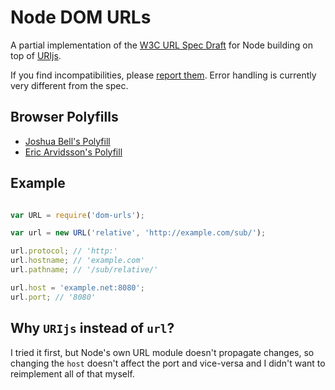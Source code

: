 Node DOM URLs
=============

A partial implementation of the [W3C URL Spec Draft](https://dvcs.w3.org/hg/url/raw-file/tip/Overview.html) for Node building on top of [URIjs](http://medialize.github.io/URI.js/).

If you find incompatibilities, please [report them](https://github.com/passy/node-dom-urls/issues). Error handling is currently very different from the spec.

Browser Polyfills
-----------------

  - [Joshua Bell's Polyfill](https://github.com/inexorabletash/polyfill/blob/master/url.js)
  - [Eric Arvidsson's Polyfill](https://github.com/arv/DOM-URL-Polyfill)

Example
-------

```js

var URL = require('dom-urls');

var url = new URL('relative', 'http://example.com/sub/');

url.protocol; // 'http:'
url.hostname; // 'example.com'
url.pathname; // '/sub/relative/'

url.host = 'example.net:8080';
url.port; // '8080'
```

Why `URIjs` instead of `url`?
-----------------------------

I tried it first, but Node's own URL module doesn't propagate changes, so
changing the `host` doesn't affect the port and vice-versa and I didn't want to
reimplement all of that myself.

